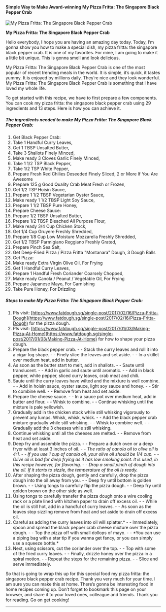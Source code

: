             

#### Simple Way to Make Award-winning My Pizza Fritta: The Singapore Black Pepper Crab

![My Pizza Fritta: The Singapore Black Pepper Crab](https://img-global.cpcdn.com/recipes/f80e495172be3b2e/751x532cq70/my-pizza-fritta-the-singapore-black-pepper-crab-recipe-main-photo.jpg)

**My Pizza Fritta: The Singapore Black Pepper Crab**

Hello everybody, I hope you are having an amazing day today. Today, I’m gonna show you how to make a special dish, my pizza fritta: the singapore black pepper crab. It is one of my favorites. For mine, I am going to make it a little bit unique. This is gonna smell and look delicious.

My Pizza Fritta: The Singapore Black Pepper Crab is one of the most popular of recent trending meals in the world. It is simple, it’s quick, it tastes yummy. It is enjoyed by millions daily. They’re nice and they look wonderful. My Pizza Fritta: The Singapore Black Pepper Crab is something that I have loved my whole life.

To get started with this recipe, we have to first prepare a few components. You can cook my pizza fritta: the singapore black pepper crab using 29 ingredients and 13 steps. Here is how you can achieve it.

##### The ingredients needed to make My Pizza Fritta: The Singapore Black Pepper Crab:

1.  Get Black Pepper Crab:
2.  Take 1 Handful Curry Leaves,
3.  Get 1 TBSP Unsalted Butter,
4.  Take 3 Shallots Finely Minced,
5.  Make ready 3 Cloves Garlic Finely Minced,
6.  Take 1 1/2 TSP Black Pepper,
7.  Take 1/2 TSP White Pepper,
8.  Prepare Fresh Red Chilies Deseeded Finely Sliced, 2 or More If You Are Awesome
9.  Prepare 125 g Good Quality Crab Meat Fresh or Frozen,
10.  Get 1/2 TSP Hoisin Sauce,
11.  Prepare 1 1/2 TBSP Vegetarian Oyster Sauce,
12.  Make ready 1 1/2 TBSP Light Soy Sauce,
13.  Prepare 1 1/2 TBSP Pure Honey,
14.  Prepare Cheese Sauce:
15.  Prepare 1/2 TBSP Unsalted Butter,
16.  Prepare 1/2 TBSP Bleached All Purpose Flour,
17.  Make ready 3/4 Cup Chicken Stock,
18.  Get 1/4 Cup Gruyere Freshly Shredded,
19.  Prepare 1/8 Cup Low Moisture Mozzarella Freshly Shredded,
20.  Get 1/2 TBSP Parmigiano Reggiano Freshly Grated,
21.  Prepare Pinch Sea Salt,
22.  Get Deep-Fried Pizza / Pizza Fritta "Montanara" Dough, 3 Dough Balls
23.  Get Pizza:
24.  Make ready Extra Virgin Olive Oil, For Frying
25.  Get 1 Handful Curry Leaves,
26.  Prepare 1 Handful Fresh Coriander Coarsely Chopped,
27.  Make ready Canola / Peanut / Vegetable Oil, For Frying
28.  Prepare Japanese Mayo, For Garnishing
29.  Take Pure Honey, For Drizzling

##### Steps to make My Pizza Fritta: The Singapore Black Pepper Crab:

1.  Pls visit: [https://www.fatdough.sg/single-post/2017/02/16/Pizza-Fritta-Dough](https://www.fatdough.sg/single-post/2017/02/16/Pizza-Fritta-Dough) for the pizza dough.
2.  Pls visit: [https://www.fatdough.sg/single-post/2017/01/03/Making-Pizza-At-Home](https://www.fatdough.sg/single-post/2017/01/03/Making-Pizza-At-Home) for how to shape your pizza dough.
3.  Prepare the black pepper crab. - - Stack the curry leaves and roll it into a cigar log shape. - - Finely slice the leaves and set aside. - - In a skillet over medium heat, add in butter.
4.  As soon as the butter start to melt, add in shallots. - - Saute until translucent. - - Add in garlic and saute until aromatic. - - Add in black pepper, white pepper, sliced curry leaves, crab meat and chili.
5.  Saute until the curry leaves have wilted and the mixture is well combine. - - Add in hoisin sauce, oyster sauce, light soy sauce and honey. - - Stir to combine well. - - Remove from heat and set aside.
6.  Prepare the cheese sauce. - - In a sauce pot over medium heat, add in butter and flour. - - Whisk to combine. - - Continue whisking until the mixture is pale yellowish.
7.  Gradually add in the chicken stock while still whisking vigorously to prevent any lumps. Whisk, whisk, whisk. - - Add the black pepper crab mixture gradually while still whisking. - - Whisk to combine well. - - Gradually add the 3 cheeses while still whisking.
8.  Continue whisking until all the cheeses are melted. - - Remove from heat and set aside.
9.  Deep fry and assemble the pizza. - - Prepare a dutch oven or a deep fryer with at least 3 inches of oil. - - _The ratio of canola oil to olive oil is 4:1._ - - _If you use 1 cup of canola oil, your olive oil should be 1/4 cup._ - - _Olive oil is bad for deep frying as it has low smoking point. It is used, in this recipe however, for flavoring._ - - _Drop a small pinch of dough into the oil. If it starts to sizzle, the temperature of the oil is ready._
10.  After shaping the pizza dough, gently and carefully, drop the pizza dough into the oil away from you. - - Deep fry until bottom is golden brown. - - Using tongs to carefully flip the pizza dough. - - Deep fry until golden brown on the other side as well.
11.  Using tongs to carefully transfer the pizza dough onto a wire cooling rack or a plate lined with kitchen paper to drain off excess oil. - - While the oil is still hot, add in a handful of curry leaves. - - As soon as the leaves stop sizzling remove from heat and set aside to drain off excess oil.
12.  Careful as adding the curry leaves into oil will splatter.\* - - Immediately, spoon and spread the black pepper crab cheese mixture over the pizza dough. - - Top the pizza off with small dollops of mayo. - - \*You can use a piping bag with a star tip if you wanna get fancy, or you can simply use a squeeze bottle.\*
13.  Next, using scissors, cut the coriander over the top. - - Top with some of the fried curry leaves. - - Finally, drizzle honey over the pizza in a spiral motion. - - Repeat the steps for the remaining pizza. - - Slice and serve immediately.

So that is going to wrap this up for this special food my pizza fritta: the singapore black pepper crab recipe. Thank you very much for your time. I am sure you can make this at home. There’s gonna be interesting food in home recipes coming up. Don’t forget to bookmark this page on your browser, and share it to your loved ones, colleague and friends. Thank you for reading. Go on get cooking!

* * *
